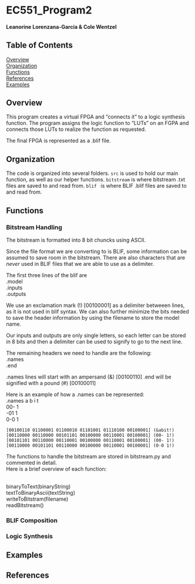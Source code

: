# EC551_Program2
#### Leanorine Lorenzana-Garcia & Cole Wentzel

## Table of Contents 
[Overview](#Overview)  
[Organization](#Organization)  
[Functions](#Functions)  
[References](#References)  
[Examples](#Examples)

## Overview
This program creates a virtual FPGA and “connects it” to a logic synthesis function. The program assigns the logic function to “LUTs” on an FGPA and connects those LUTs to realize the function as requested.

The final FPGA is represented as a .blif file.

## Organization
The code is organized into several folders.
`src` is used to hold our main function, as well as our helper functions.
`bitstream` is where bitstream .txt files are saved to and read from.
`blif ` is where BLIF .blif files are saved to and read from.
## Functions
### Bitstream Handling
The bitstream is formatted into 8 bit chuncks using ASCII.

Since the file format we are converting to is BLIF, some information can be assumed to save room in the bitstream. There are also
characters that are *never* used in BLIF files that we are able to use as a delimiter. 

The first three lines of the blif are 
<br/>.model
<br/>.inputs
<br/>.outputs

We use an exclamation mark (!) [00100001] as a delimiter betweeen lines, as it is not used in blif syntax. We can also further minimize the bits needed
to save the header information by using the filename to store the model name.

Our inputs and outputs are only single letters, so each letter can be stored in 8 bits and then a delimiter can be used to signify to go to the next line.

The remaining headers we need to handle are the following:
<br/>.names
<br/>.end

.names lines will start with an ampersand (&) [00100110]
.end will be signified with a pound (#) [00100011]

Here is an example of how a .names can be represented:
    <br/>.names a b i t
    <br/>00- 1
    <br/>-01 1
    <br/>0-0 1

    [00100110 01100001 01100010 01101001 01110100 00100001] (&abit!)
    [00110000 00110000 00101101 00100000 00110001 00100001] (00- 1!)
    [00101101 00110000 00110001 00100000 00110001 00100001] (00- 1!)
    [00110000 00101101 00110000 00100000 00110001 00100001] (0-0 1!)

The functions to handle the bitstream are stored in bitstream.py and commented in detail.
<br/>Here is a brief overview of each function:

<br/>binaryToText(binaryString)
<br/>textToBinaryAscii(textString)
<br/>writeToBitstram(filename)
<br/>readBitstream()

### BLIF Composition

### Logic Synthesis

## Examples
## References